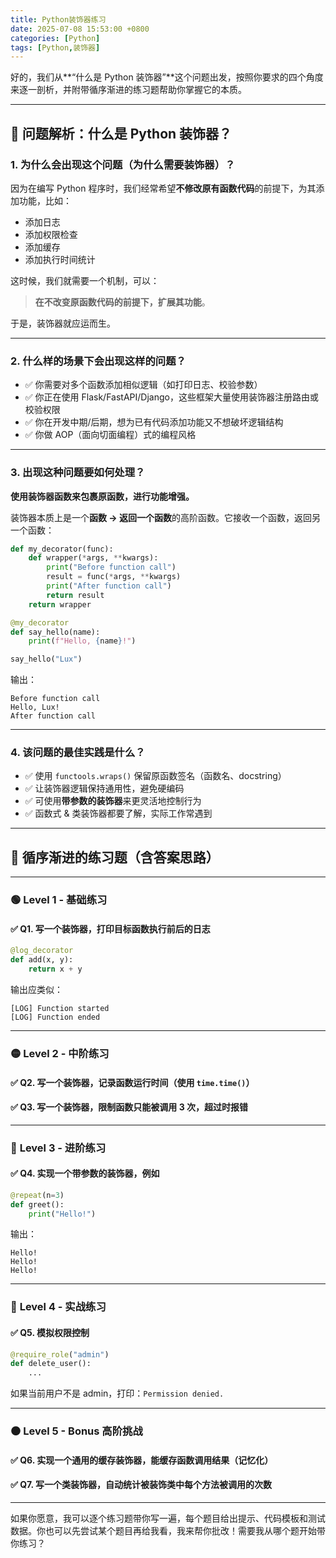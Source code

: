 ```yaml
---
title: Python装饰器练习
date: 2025-07-08 15:53:00 +0800
categories: [Python]
tags: [Python,装饰器]
---
```

好的，我们从**“什么是 Python 装饰器”**这个问题出发，按照你要求的四个角度来逐一剖析，并附带循序渐进的练习题帮助你掌握它的本质。

---

## 📌 问题解析：什么是 Python 装饰器？

### 1. **为什么会出现这个问题（为什么需要装饰器）？**

因为在编写 Python 程序时，我们经常希望**不修改原有函数代码**的前提下，为其添加功能，比如：

* 添加日志
* 添加权限检查
* 添加缓存
* 添加执行时间统计

这时候，我们就需要一个机制，可以：

> **在不改变原函数代码的前提下，扩展其功能**。

于是，装饰器就应运而生。

---

### 2. **什么样的场景下会出现这样的问题？**

* ✅ 你需要对多个函数添加相似逻辑（如打印日志、校验参数）
* ✅ 你正在使用 Flask/FastAPI/Django，这些框架大量使用装饰器注册路由或校验权限
* ✅ 你在开发中期/后期，想为已有代码添加功能又不想破坏逻辑结构
* ✅ 你做 AOP（面向切面编程）式的编程风格

---

### 3. **出现这种问题要如何处理？**

**使用装饰器函数来包裹原函数，进行功能增强。**

装饰器本质上是一个**函数 -> 返回一个函数**的高阶函数。它接收一个函数，返回另一个函数：

```python
def my_decorator(func):
    def wrapper(*args, **kwargs):
        print("Before function call")
        result = func(*args, **kwargs)
        print("After function call")
        return result
    return wrapper

@my_decorator
def say_hello(name):
    print(f"Hello, {name}!")

say_hello("Lux")
```

输出：

```
Before function call
Hello, Lux!
After function call
```

---

### 4. **该问题的最佳实践是什么？**

* ✅ 使用 `functools.wraps()` 保留原函数签名（函数名、docstring）
* ✅ 让装饰器逻辑保持通用性，避免硬编码
* ✅ 可使用**带参数的装饰器**来更灵活地控制行为
* ✅ 函数式 & 类装饰器都要了解，实际工作常遇到

---

## 🧪 循序渐进的练习题（含答案思路）

---

### 🟢 **Level 1 - 基础练习**

#### ✅ Q1. 写一个装饰器，打印目标函数执行前后的日志

```python
@log_decorator
def add(x, y):
    return x + y
```

输出应类似：

```
[LOG] Function started
[LOG] Function ended
```

---

### 🟡 **Level 2 - 中阶练习**

#### ✅ Q2. 写一个装饰器，记录函数运行时间（使用 `time.time()`）

#### ✅ Q3. 写一个装饰器，限制函数只能被调用 3 次，超过时报错

---

### 🔵 **Level 3 - 进阶练习**

#### ✅ Q4. 实现一个**带参数的装饰器**，例如

```python
@repeat(n=3)
def greet():
    print("Hello!")
```

输出：

```
Hello!
Hello!
Hello!
```

---

### 🔴 **Level 4 - 实战练习**

#### ✅ Q5. 模拟权限控制

```python
@require_role("admin")
def delete_user():
    ...
```

如果当前用户不是 admin，打印：`Permission denied.`

---

### ⚫ **Level 5 - Bonus 高阶挑战**

#### ✅ Q6. 实现一个通用的缓存装饰器，能缓存函数调用结果（记忆化）

#### ✅ Q7. 写一个类装饰器，自动统计被装饰类中每个方法被调用的次数

---

如果你愿意，我可以逐个练习题带你写一遍，每个题目给出提示、代码模板和测试数据。你也可以先尝试某个题目再给我看，我来帮你批改！需要我从哪个题开始带你练习？
